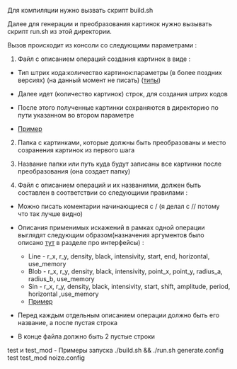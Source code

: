 Для компиляции нужно вызвать скрипт build.sh


Далее для генерации и преобразования картинок нужно вызывать скрипт run.sh из этой директории.

Вызов происходит из консоли со следующими параметрами :

1. Файл с описанием операций создания картинок в виде :

- Тип штрих кода:количество картинок:параметры (в более поздних версиях) (на данный момент не писать) ([типы](https://pypi.org/project/treepoem/))

- Далее идет (количество картинок) строк, для создания штрих кодов

- После этого полученные картинки сохраняются в директорию по пути указанном во втором параметре

- [Пример](generate.config)

2. Папка с картинками, которые должны быть преобразованы и место созранения картинок из первого шага

3. Название папки или путь куда будут записаны все картинки после преобразования (она создает папку)

4. Файл с описанием операций и их названиями, должен быть составлен в соответствии со следующими правилами :

- Можно писать коментарии начинающиеся с / (я делал с // потому что так лучше видно)

- Описания применимых искажений в рамках одной операции выглядят следующим образом(назначения аргументов было описано [тут](Distortions/README.md) в разделе про интерфейсы) : 
    + Line - r_x, r_y, density, black, intensivity, start, end, horizontal, use_memory
    + Blob - r_x, r_y, density, black, intensivity, point_x, point_y, radius_a, radius_b, use_memory
    + Sin - r_x, r_y, density, black, intensivity, start, shift, amplitude, period, horizontal ,use_memory
    + [Пример](noize.config)

- Перед каждым отдельным описанием операции должно быть его название, а после пустая строка

- В конце файла должно быть 2 пустые строки



test и test_mod - Примеры запуска ./build.sh && ./run.sh generate.config test test_mod noize.config